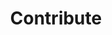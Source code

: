 ---
layout: nested
title: Contribute
navbaritem: true
index: 4
subfolders:
  - 'template_and_markdown'
files:
  - 'contribute'
---